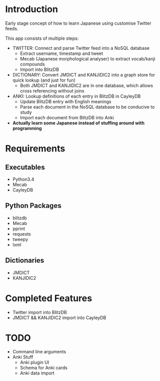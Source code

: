 # Introduction
Early stage concept of how to learn Japanese using customise Twitter feeds.

This app consists of multiple steps:

- TWITTER: Connect and parse Twitter feed into a NoSQL database
    + Extract username, timestamp and tweet
    + Mecab (Japanese morphological analyser) to extract vocab/kanji compounds
    + Import into BlitzDB
- DICTIONARY: Convert JMDICT and KANJIDIC2 into a graph store for quick lookup (and just for fun)
    + Both JMDICT and KANJIDIC2 are in one database, which allows cross referencing without joins
- ANKI: Lookup definitions of each entry in BlitzDB in CayleyDB
    + Update BlitzDB entry with English meanings
    + Parse each document in the NoSQL database to be conducive to study
    + Import each document from BlitzDB into Anki
- **Actually learn some Japanese instead of stuffing around with programming**

# Requirements

## Executables

- Python3.4
- Mecab
- CayleyDB

## Python Packages

- blitzdb
- Mecab
- pprint
- requests
- tweepy
- lxml

## Dictionaries

- JMDICT
- KANJIDIC2

# Completed Features

- Twitter import into BlitzDB
- JMDICT && KANJIDIC2 import into CayleyDB

# TODO

- Command line arguments
- Anki Stuff
    + Anki plugin UI
    + Schema for Anki cards
    + Anki data import
 